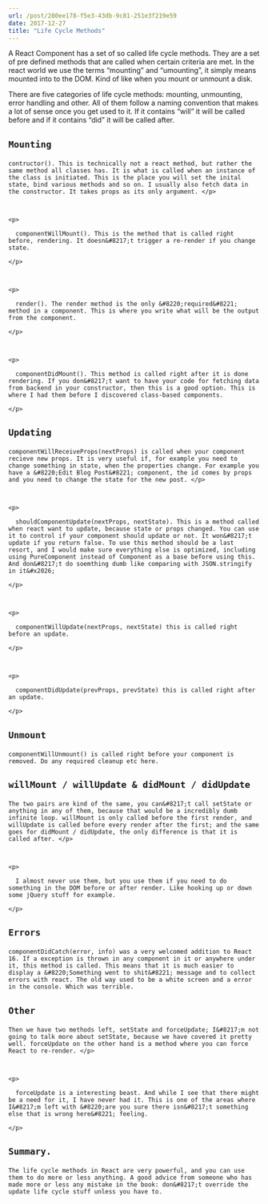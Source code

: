 ```yaml
---
url: /post/280ee178-f5e3-43db-9c81-251e3f219e59
date: 2017-12-27
title: "Life Cycle Methods"
---
```


A React Component has a set of so called life cycle methods. They are a set of pre defined methods that are called when certain criteria are met. In the react world we use the terms &#8220;mounting&#8221; and &#8220;umounting&#8221;, it simply means mounted into to the DOM. Kind of like when you mount or unmount a disk.



There are five categories of life cycle methods: mounting, unmounting, error handling and other. All of them follow a naming convention that makes a lot of sense once you get used to it. If it contains &#8220;will&#8221; it will be called <span class="underline">before</span> and if it contains &#8220;did&#8221; it will be called <span class="underline">after</span>.



<div id="outline-container-orgdbd8991" class="outline-2">

  <h2 id="orgdbd8991">

    Mounting

  </h2>

  

  <div class="outline-text-2" id="text-orgdbd8991">

    contructor(). This is technically not a react method, but rather the same method all classes has. It is what is called when an instance of the class is initiated. This is the place you will set the inital state, bind various methods and so on. I usually also fetch data in the constructor. It takes props as its only argument. </p> 

    

    <p>

      componentWillMount(). This is the method that is called right before, rendering. It doesn&#8217;t trigger a re-render if you change state.

    </p>

    

    <p>

      render(). The render method is the only &#8220;required&#8221; method in a component. This is where you write what will be the output from the component.

    </p>

    

    <p>

      componentDidMount(). This method is called right after it is done rendering. If you don&#8217;t want to have your code for fetching data from backend in your constructor, then this is a good option. This is where I had them before I discovered class-based components.

    </p>

  </div>

</div>



<div id="outline-container-orga83e6e6" class="outline-2">

  <h2 id="orga83e6e6">

    Updating

  </h2>

  

  <div class="outline-text-2" id="text-orga83e6e6">

    componentWillReceiveProps(nextProps) is called when your component recieve new props. It is very useful if, for example you need to change something in state, when the properties change. For example you have a &#8220;Edit Blog Post&#8221; component, the id comes by props and you need to change the state for the new post. </p> 

    

    <p>

      shouldComponentUpdate(nextProps, nextState). This is a method called when react want to update, because state or props changed. You can use it to control if your component should update or not. It won&#8217;t update if you return false. To use this method should be a last resort, and I would make sure everything else is optimized, including using PureComponent instead of Component as a base before using this. And don&#8217;t do soemthing dumb like comparing with JSON.stringify in it&#x2026;

    </p>

    

    <p>

      componentWillUpdate(nextProps, nextState) this is called right before an update.

    </p>

    

    <p>

      componentDidUpdate(prevProps, prevState) this is called right after an update.

    </p>

  </div>

</div>



<div id="outline-container-org0adcdb5" class="outline-2">

  <h2 id="org0adcdb5">

    Unmount

  </h2>

  

  <div class="outline-text-2" id="text-org0adcdb5">

    componentWillUnmount() is called right before your component is removed. Do any required cleanup etc here.

  </div>

</div>



<div id="outline-container-orgf0be573" class="outline-2">

  <h2 id="orgf0be573">

    willMount / willUpdate & didMount / didUpdate

  </h2>

  

  <div class="outline-text-2" id="text-orgf0be573">

    The two pairs are kind of the same, you can&#8217;t call setState or anything in any of them, because that would be a incredibly dumb infinite loop. willMount is only called before the first render, and willUpdate is called before every render after the first; and the same goes for didMount / didUpdate, the only difference is that it is called after. </p> 

    

    <p>

      I almost never use them, but you use them if you need to do something in the DOM before or after render. Like hooking up or down some jQuery stuff for example.

    </p>

  </div>

</div>



<div id="outline-container-org7640367" class="outline-2">

  <h2 id="org7640367">

    Errors

  </h2>

  

  <div class="outline-text-2" id="text-org7640367">

    componentDidCatch(error, info) was a very welcomed addition to React 16. If a exception is thrown in any component in it or anywhere under it, this method is called. This means that it is much easier to display a &#8220;Something went to shit&#8221; message and to collect errors with react. The old way used to be a white screen and a error in the console. Which was terrible.

  </div>

</div>



<div id="outline-container-org861a500" class="outline-2">

  <h2 id="org861a500">

    Other

  </h2>

  

  <div class="outline-text-2" id="text-org861a500">

    Then we have two methods left, setState and forceUpdate; I&#8217;m not going to talk more about setState, because we have covered it pretty well. forceUpdate on the other hand is a method where you can force React to re-render. </p> 

    

    <p>

      forceUpdate is a interesting beast. And while I see that there might be a need for it, I have never had it. This is one of the areas where I&#8217;m left with &#8220;are you sure there isn&#8217;t something else that is wrong here&#8221; feeling.

    </p>

  </div>

</div>



<div id="outline-container-org0052ce6" class="outline-2">

  <h2 id="org0052ce6">

    Summary.

  </h2>

  

  <div class="outline-text-2" id="text-org0052ce6">

    The life cycle methods in React are very powerful, and you can use them to do more or less anything. A good advice from someone who has made more or less any mistake in the book: don&#8217;t override the update life cycle stuff unless you have to.

  </div>

</div>